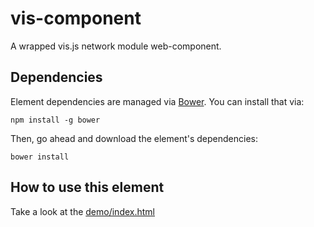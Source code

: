# vis-component

A wrapped vis.js network module web-component.


## Dependencies

Element dependencies are managed via [Bower](http://bower.io/). You can
install that via:

    npm install -g bower

Then, go ahead and download the element's dependencies:

    bower install


## How to use this element

Take a look at the [demo/index.html](demo/index.html)
